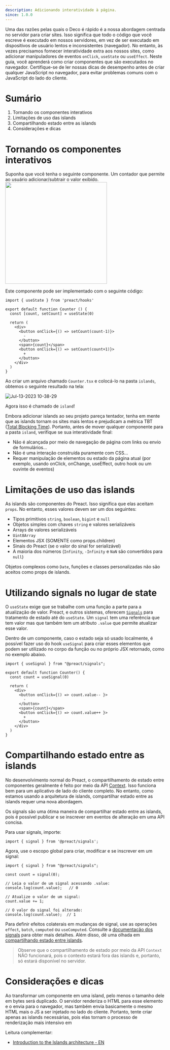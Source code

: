 ```yaml
---
description: Adicionando interatividade à página.
since: 1.0.0
---
```


Uma das razões pelas quais o Deco é rápido é a nossa abordagem centrada no servidor para criar sites. Isso significa que todo o código que você escreve é executado em nossos servidores, em vez de ser executado em dispositivos de usuário lentos e inconsistentes (navegador). No entanto, às vezes precisamos fornecer interatividade extra aos nossos sites, como adicionar manipuladores de eventos `onClick`, `useState` ou `useEffect`. 
Neste guia, você aprenderá como criar componentes que são executados no navegador. Certifique-se de ler nossas dicas de desempenho antes de criar qualquer JavaScript no navegador, para evitar problemas comuns com o JavaScript do lado do cliente.

# Sumário

1. Tornando os componentes interativos
2. Limitações de uso das islands
3. Compartilhando estado entre as islands
4. Considerações e dicas

# Tornando os componentes interativos
Suponha que você tenha o seguinte componente. Um contador que permite ao usuário adicionar/subtrair o valor exibido. 
<img width="320"  src="https://github.com/deco-sites/starting/assets/1753396/ffecce87-22e4-4165-8436-e46cf9681eb0" />

Este componente pode ser implementado com o seguinte código:
```tsx
import { useState } from 'preact/hooks'

export default function Counter () {
  const [count, setCount] = useState(0)

  return (
    <div>
      <button onClick={() => setCount(count-1)}>
        -
      </button>
      <span>{count}</span>
      <button onClick={() => setCount(count+1)}>
        +
      </button>
    </div>
  )
}
```

Ao criar um arquivo chamado `Counter.tsx` e colocá-lo na pasta `islands`, obtemos o seguinte resultado na tela:

![Jul-13-2023 10-38-29](https://github.com/deco-sites/starting/assets/1753396/9d4cda22-f302-4b8e-a98e-d5c9dd4af596)

Agora isso é chamado de `island`!

Embora adicionar islands ao seu projeto pareça tentador, tenha em mente que as islands tornam os sites mais lentos e prejudicam a métrica TBT ([Total Blocking Time](https://web.dev/tbt/)). Portanto, antes de mover qualquer componente para a pasta `island`, verifique se sua interatividade final:

- Não é alcançada por meio de navegação de página com links ou envio de formulários...
- Não é uma interação construída puramente com CSS...
- Requer manipulação de elementos ou estado da página atual
(por exemplo, usando onClick, onChange, useEffect, outro hook ou um ouvinte de eventos)

# Limitações de uso das islands

As islands são componentes do Preact. Isso significa que elas aceitam `props`. No entanto, esses valores devem ser um dos seguintes:

- Tipos primitivos `string`, `boolean`, `bigint` e `null`
- Objetos simples com chaves `string` e valores serializáveis
- Arrays de valores serializáveis
- `Uint8Array`
- Elementos JSX (SOMENTE como props.children)
- Sinais do Preact (se o valor do sinal for serializável)
- A maioria dos números (`Infinity`, `-Infinity` e `NaN` são convertidos para `null`)

Objetos complexos como `Date`, funções e classes personalizadas não são aceitos como props de islands.

# Utilizando signals no lugar de state

O `useState` exige que se trabalhe com uma função a parte para a atualização de valor. Preact, e outros sistemas, oferecem [`Signals`](https://preactjs.com/guide/v10/signals/) para tratamento de estado até do `useState`. Um `signal` tem uma referência que tem valor mas que também tem um atributo `.value` que permite atualizar esse valor.

Dentro de um componente, caso o estado seja só usado localmente, é possível fazer uso do hook `useSignal` para criar esses elementos que podem ser utilizado no corpo da função ou no próprio JSX retornado, como no exemplo abaixo.

```tsx
import { useSignal } from "@preact/signals";

export default function Counter() {
  const count = useSignal(0)

  return (
    <div>
      <button onClick={() => count.value-- }>
        -
      </button>
      <span>{count}</span>
      <button onClick={() => count.value++ }>
        +
      </button>
    </div>
  )
}
```

# Compartilhando estado entre as islands

No desenvolvimento normal do Preact, o compartilhamento de estado entre componentes geralmente é feito por meio da API [Context](https://preactjs.com/guide/v10/context/). Isso funciona bem para um aplicativo de lado do cliente completo. No entanto, como estamos usando a arquitetura de islands, compartilhar estado entre as islands requer uma nova abordagem.

Os signals são uma ótima maneira de compartilhar estado entre as islands, pois é possível publicar e se inscrever em eventos de alteração em uma API concisa.

Para usar signals, importe:
```tsx 
import { signal } from '@preact/signals';
```

Agora, use o escopo global para criar, modificar e se inscrever em um signal:

```tsx
import { signal } from "@preact/signals";

const count = signal(0);

// Leia o valor de um signal acessando .value:
console.log(count.value);   // 0

// Atualize o valor de um signal:
count.value += 1;

// O valor do signal foi alterado:
console.log(count.value);  // 1
```

Para definir efeitos colaterais em mudanças de signal, use as operações `effect`, `batch`, `computed` ou `useComputed`. Consulte a [documentação dos signals](https://preactjs.com/guide/v10/signals/) para obter mais detalhes. Além disso, dê uma olhada em [compartilhando estado entre islands](https://fresh.deno.dev/docs/examples/sharing-state-between-islands).

> Observe que o compartilhamento de estado por meio da API `Context` NÃO funcionará, pois o contexto estará fora das islands e, portanto, só estará disponível no servidor.

# Considerações e dicas

Ao transformar um componente em uma island, pelo menos o tamanho dele em bytes será duplicado. O servidor renderiza o HTML para esse elemento e o envia para o navegador, mas também envia basicamente o mesmo HTML mais o JS a ser injetado no lado do cliente. Portanto, tente criar apenas as islands necessárias, pois elas tornam o processo de renderização mais intensivo em

Leitura complementar:
- [Introduction to the Islands architecture - EN](https://deno.com/blog/intro-to-islands)